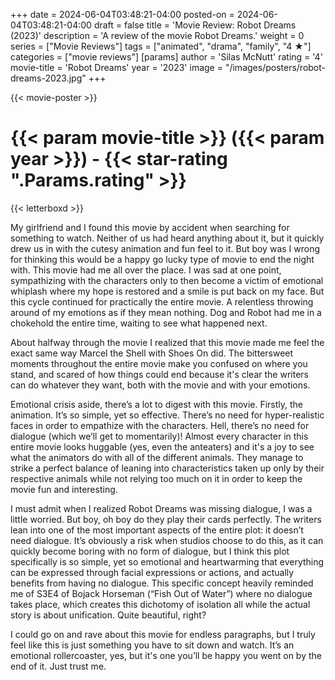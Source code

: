 +++
date = 2024-06-04T03:48:21-04:00
posted-on = 2024-06-04T03:48:21-04:00
draft = false
title = 'Movie Review: Robot Dreams (2023)'
description = 'A review of the movie Robot Dreams.'
weight = 0
series = ["Movie Reviews"]
tags = ["animated", "drama", "family", "4 ★"]
categories = ["movie reviews"]
[params]
  author = 'Silas McNutt'
  rating = '4'
  movie-title = 'Robot Dreams'
  year = '2023'
  image = "/images/posters/robot-dreams-2023.jpg"
+++

{{< movie-poster >}}

# {{< param movie-title >}} ({{< param year >}}) - {{< star-rating ".Params.rating" >}}

{{< letterboxd >}}

My girlfriend and I found this movie by accident when searching for something to watch. Neither of us had heard anything about it, but it quickly drew us in with the cutesy animation and fun feel to it. But boy was I wrong for thinking this would be a happy go lucky type of movie to end the night with. This movie had me all over the place. I was sad at one point, sympathizing with the characters only to then become a victim of emotional whiplash where my hope is restored and a smile is put back on my face. But this cycle continued for practically the entire movie. A relentless throwing around of my emotions as if they mean nothing. Dog and Robot had me in a chokehold the entire time, waiting to see what happened next. 

About halfway through the movie I realized that this movie made me feel the exact same way Marcel the Shell with Shoes On did. The bittersweet moments throughout the entire movie make you confused on where you stand, and scared of how things could end because it's clear the writers can do whatever they want, both with the movie and with your emotions.

Emotional crisis aside, there’s a lot to digest with this movie. Firstly, the animation. It’s so simple, yet so effective. There’s no need for hyper-realistic faces in order to empathize with the characters. Hell, there’s no need for dialogue (which we’ll get to momentarily)! Almost every character in this entire movie looks huggable (yes, even the  anteaters) and it's a joy to see what the animators do with all of the different animals. They manage to strike a perfect balance of leaning into characteristics taken up only by their respective animals while not relying too much on it in order to keep the movie fun and interesting. 

I must admit when I realized Robot Dreams was missing dialogue, I was a little worried. But boy, oh boy do they play their cards perfectly. The writers lean into one of the most important aspects of the entire plot: it doesn’t need dialogue. It’s obviously a risk when studios choose to do this, as it can quickly become boring with no form of dialogue, but I think this plot specifically is so simple, yet so emotional and heartwarming that everything can be expressed through facial expressions or actions, and actually benefits from having no dialogue. This specific concept heavily reminded me of S3E4 of Bojack Horseman (“Fish Out of Water”) where no dialogue takes place, which creates this dichotomy of isolation all while the actual story is about unification. Quite beautiful, right?

I could go on and rave about this movie for endless paragraphs, but I truly feel like this is just something you have to sit down and watch. It’s an emotional rollercoaster, yes, but it's one you’ll be happy you went on by the end of it. Just trust me.

